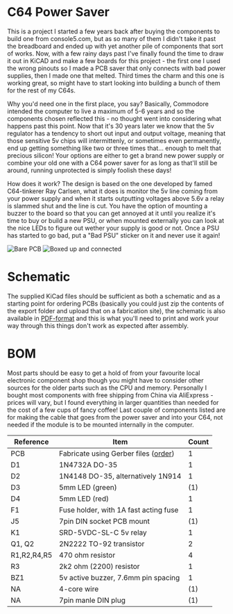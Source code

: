 # C64 Power Saver
This is a project I started a few years back after buying the components to build one from console5.com, but as so many of them I didn't take it past the breadboard and ended up with yet another pile of components that sort of works. Now, with a few rainy days past I've finally found the time to draw it out in KiCAD and make a few boards for this project - the first one I used the wrong pinouts so I made a PCB saver that only connects with bad power supplies, then I made one that melted. Third times the charm and this one is working great, so might have to start looking into building a bunch of them for the rest of my C64s.

Why you'd need one in the first place, you say? Basically, Commodore intended the computer to live a maximum of 5-6 years and so the components chosen reflected this - no thought went into considering what happens past this point. Now that it's 30 years later we know that the 5v regulator has a tendency to short out input and output voltage, meaning that those sensitive 5v chips will intermittenly, or sometimes even permanently, end up getting something like two or three times that... enough to melt that precious silicon! Your options are either to get a brand new power supply or combine your old one with a C64 power saver for as long as that'll still be around, running unprotected is simply foolish these days!

How does it work? The design is based on the one developed by famed C64-tinkerer Ray Carlsen, what it does is monitor the 5v line coming from your power supply and when it starts outputting voltages above 5.6v a relay is slammed shut and the line is cut. You have the option of mounting a buzzer to the board so that you can get annoyed at it until you realize it's time to buy or build a new PSU, or when mounted externally you can look at the nice LEDs to figure out wether your supply is good or not. Once a PSU has started to go bad, put a "Bad PSU" sticker on it and never use it again!

![Bare PCB](https://github.com/tebl/C64-Power-Saver/raw/master/gallery/2018-11-01%2023.33.07.jpg)
![Boxed up and connected](https://github.com/tebl/C64-Power-Saver/raw/master/gallery/2018-11-04%2021.43.31.jpg)

# Schematic
The supplied KiCad files should be sufficient as both a schematic and as a  starting point for ordering PCBs (basically you could just zip the contents of the export folder and upload that on a fabrication site), the schematic is also available in [PDF-format](https://github.com/tebl/C64-Power-Saver/raw/master/export/C64%20Power%20Saver.pdf) and this is what you'll need to print and work your way through this things don't work as expected after assembly.

# BOM
Most parts should be easy to get a hold of from your favourite local electronic component shop though you might have to consider other sources for the older parts such as the CPU and memory. Personally I bought most components with free shipping from China via AliExpress - prices will vary, but I found everything in larger quantities than needed for the cost of a few cups of fancy coffee! Last couple of components listed are for making the cable that goes from the power saver and into your C64, not needed if the module is to be mounted internally in the computer.

| Reference    | Item                                  | Count |
| ------------ | ------------------------------------- | ----- |
| PCB          | Fabricate using Gerber files ([order](https://www.pcbway.com/project/shareproject/W217819ASE8_RC1802_UI.html))  |     1 |
| D1           | 1N4732A DO-35                         |     1 |
| D2           | 1N4148 DO-35, alternatively 1N914     |     1 |
| D3           | 5mm LED (green)                       |   (1) |
| D4           | 5mm LED (red)                         |     1 |
| F1           | Fuse holder, with 1A fast acting fuse |     1 |
| J5           | 7pin DIN socket PCB mount             |   (1) |
| K1           | SRD-5VDC-SL-C 5v relay                |     1 |
| Q1, Q2       | 2N2222 TO-92 transistor               |     2 |
| R1,R2,R4,R5  | 470 ohm resistor                      |     4 |
| R3           | 2k2 ohm (2200) resistor               |     1 |
| BZ1          | 5v active buzzer, 7.6mm pin spacing   |     1 |
| NA           | 4-core wire                           |   (1) |
| NA           | 7pin manle DIN plug                   |   (1) |